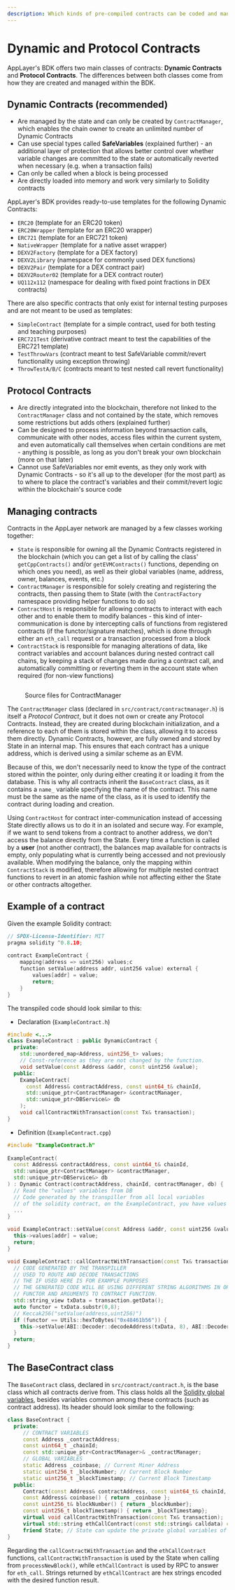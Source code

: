 ```yaml
---
description: Which kinds of pre-compiled contracts can be coded and managed with the BDK.
---
```


# Dynamic and Protocol Contracts

AppLayer's BDK offers two main classes of contracts: **Dynamic Contracts** and **Protocol Contracts**. The differences between both classes come from how they are created and managed within the BDK.

## Dynamic Contracts (recommended)

* Are managed by the state and can only be created by `ContractManager`, which enables the chain owner to create an unlimited number of Dynamic Contracts
* Can use special types called **SafeVariables** (explained further) - an additional layer of protection that allows better control over whether variable changes are committed to the state or automatically reverted when necessary (e.g. when a transaction fails)
* Can only be called when a block is being processed
* Are directly loaded into memory and work very similarly to Solidity contracts

AppLayer's BDK provides ready-to-use templates for the following Dynamic Contracts:

* `ERC20` (template for an ERC20 token)
* `ERC20Wrapper` (template for an ERC20 wrapper)
* `ERC721` (template for an ERC721 token)
* `NativeWrapper` (template for a native asset wrapper)
* `DEXV2Factory` (template for a DEX factory)
* `DEXV2Library` (namespace for commonly used DEX functions)
* `DEXV2Pair` (template for a DEX contract pair)
* `DEXV2Router02` (template for a DEX contract router)
* `UQ112x112` (namespace for dealing with fixed point fractions in DEX contracts)

There are also specific contracts that only exist for internal testing purposes and are not meant to be used as templates:

* `SimpleContract` (template for a simple contract, used for both testing and teaching purposes)
* `ERC721Test` (derivative contract meant to test the capabilities of the ERC721 template)
* `TestThrowVars` (contract meant to test SafeVariable commit/revert functionality using exception throwing)
* `ThrowTestA/B/C` (contracts meant to test nested call revert functionality)

## Protocol Contracts

* Are directly integrated into the blockchain, therefore not linked to the `ContractManager` class and not contained by the state, which removes some restrictions but adds others (explained further)
* Can be designed to process information beyond transaction calls, communicate with other nodes, access files within the current system, and even automatically call themselves when certain conditions are met - anything is possible, as long as you don't break your own blockchain (more on that later)
* Cannot use SafeVariables nor emit events, as they only work with Dynamic Contracts - so it's all up to the developer (for the most part) as to where to place the contract's variables and their commit/revert logic within the blockchain's source code

## Managing contracts

Contracts in the AppLayer network are managed by a few classes working together:

* `State` is responsible for owning all the Dynamic Contracts registered in the blockchain (which you can get a list of by calling the class' `getCppContracts()` and/or `getEVMContracts()` functions, depending on which ones you need), as well as their global variables (name, address, owner, balances, events, etc.)
* `ContractManager` is responsible for solely creating and registering the contracts, then passing them to State (with the `ContractFactory` namespace providing helper functions to do so)
* `ContractHost` is responsible for allowing contracts to interact with each other and to enable them to modify balances - this kind of inter-communication is done by intercepting calls of functions from registered contracts (if the functor/signature matches), which is done through either an `eth_call` request or a transaction processed from a block
* `ContractStack` is responsible for managing alterations of data, like contract variables and account balances during nested contract call chains, by keeping a stack of changes made during a contract call, and automatically committing or reverting them in the account state when required (for non-view functions)

<figure><img src="../.gitbook/assets/ContractManager (1) (1).png" alt=""><figcaption><p>Source files for ContractManager</p></figcaption></figure>

The `ContractManager` class (declared in `src/contract/contractmanager.h`) is itself a *Protocol Contract*, but it does not own or create any Protocol Contracts. Instead, they are created during blockchain initialization, and a reference to each of them is stored within the class, allowing it to access them directly. Dynamic Contracts, however, are fully owned and stored by State in an internal map. This ensures that each contract has a unique address, which is derived using a similar scheme as an EVM.

Because of this, we don't necessarily need to know the type of the contract stored within the pointer, only during either creating it or loading it from the database. This is why all contracts inherit the `BaseContract` class, as it contains a `name_` variable specifying the name of the contract. This name must be the same as the name of the class, as it is used to identify the contract during loading and creation.

Using `ContractHost` for contract inter-communication instead of accessing State directly allows us to do it in an isolated and secure way. For example, if we want to send tokens from a contract to another address, we don't access the balance directly from the State. Every time a function is called by a **user** (not another contract), the balances map available for contracts is empty, only populating what is currently being accessed and not previously available. When modifying the balance, only the mapping within `ContractStack` is modified, therefore allowing for multiple nested contract functions to revert in an atomic fashion while not affecting either the State or other contracts altogether.

## Example of a contract

Given the example Solidity contract:

```cpp
// SPDX-License-Identifier: MIT
pragma solidity ^0.8.10;
 
contract ExampleContract {
    mapping(address => uint256) values;c
    function setValue(address addr, uint256 value) external {
        values[addr] = value;
        return;
    }
}
```

The transpiled code should look similar to this:

* Declaration (`ExampleContract.h`)

```cpp
#include <...>
class ExampleContract : public DynamicContract {
  private:
    std::unordered_map<Address, uint256_t> values;
    // Const-reference as they are not changed by the function.
    void setValue(const Address &addr, const uint256 &value);
  public:
    ExampleContract(
      const Address& contractAddress, const uint64_t& chainId,
      std::unique_ptr<ContractManager> &contractManager,
      std::unique_ptr<DBService&> db
    );
    void callContractWithTransaction(const Tx& transaction);
}
```

* Definition (`ExampleContract.cpp`)

```cpp
#include "ExampleContract.h"
 
ExampleContract(
  const Address& contractAddress, const uint64_t& chainId,
  std::unique_ptr<ContractManager> &contractManager,
  std::unique_ptr<DBService&> db
) : Dynamic Contract(contractAddress, chainId, contractManager, db) {
  // Read the "values" variables from DB
  // Code generated by the transpiller from all local variables
  // of the solidity contract, on the ExampleContract, you have values as a address => uint256 mapping
  ...
}

void ExampleContract::setValue(const Address &addr, const uint256 &value) {
  this->values[addr] = value;
  return;
}

void ExampleContract::callContractWithTransaction(const Tx& transaction) {
  // CODE GENERATED BY THE TRANSPILLER
  // USED TO ROUTE AND DECODE TRANSACTIONS
  // THE IF USED HERE IS FOR EXAMPLE PURPOSES
  // THE GENERATED CODE WILL BE USING DIFFERENT STRING ALGORITHMS IN ORDER TO MATCH
  // FUNCTOR AND ARGUMENTS TO CONTRACT FUNCTION.
  std::string_view txData = transaction.getData();
  auto functor = txData.substr(0,8);
  // Keccak256("setValue(address,uint256)")
  if (functor == Utils::hexToBytes("0x48461b56")) {
    this->setValue(ABI::Decoder::decodeAddress(txData, 8), ABI::Decoder::decodeUint256(txData, 8 + 32));
  }
  return;
}              
```

## The BaseContract class

The `BaseContract` class, declared in `src/contract/contract.h`, is the base class which all contracts derive from. This class holds all the [Solidity global variables](https://docs.soliditylang.org/en/v0.8.17/units-and-global-variables.html), besides variables common among these contracts (such as contract address). Its header should look similar to the following:

```cpp
class BaseContract {
  private:
     // CONTRACT VARIABLES
     const Address _contractAddress;
     const uint64_t _chainId;
     const std::unique_ptr<ContractManager>& _contractManager;
     // GLOBAL VARIABLES
     static Address _coinbase; // Current Miner Address
     static uint256_t _blockNumber; // Current Block Number
     static uint256_t _blockTimestamp; // Current Block Timestamp
  public:
     Contract(const Address& contractAddress, const uint64_t& chainId, std::unique_ptr<ContractManager> &contractManager) : _contractAddress(contractAddress), _chainId(chainId), _contractManager(contractManager) {}
     const Address& coinbase() { return _coinbase };
     const uint256_t& blockNumber() { return _blockNumber};
     const uint256_t blockTimestamp() { return _blockTimestamp};
     virtual void callContractWithTransaction(const Tx& transaction);
     virtual std::string ethCallContract(const std::string& calldata) const;
     friend State; // State can update the private global variables of the contracts
}
```

Regarding the `callContractWithTransaction` and the `ethCallContract` functions, `callContractWithTransaction` is used by the State when calling from `processNewBlock()`, while `ethCallContract` is used by RPC to answer for `eth_call`. Strings returned by `ethCallContract` are hex strings encoded with the desired function result.
